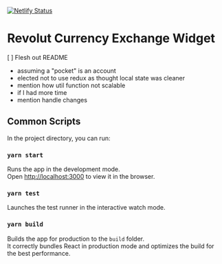 [![Netlify Status](https://api.netlify.com/api/v1/badges/6cfa2b57-49b3-4440-9cbd-75bd297f30e0/deploy-status)](https://app.netlify.com/sites/sleepy-galileo-312d72/deploys)

# Revolut Currency Exchange Widget

[ ] Flesh out README

-   assuming a "pocket" is an account
-   elected not to use redux as thought local state was cleaner
-   mention how util function not scalable
-   if I had more time
-   mention handle changes

## Common Scripts

In the project directory, you can run:

### `yarn start`

Runs the app in the development mode.<br />
Open [http://localhost:3000](http://localhost:3000) to view it in the browser.

### `yarn test`

Launches the test runner in the interactive watch mode.

### `yarn build`

Builds the app for production to the `build` folder.<br />
It correctly bundles React in production mode and optimizes the build for the best performance.
